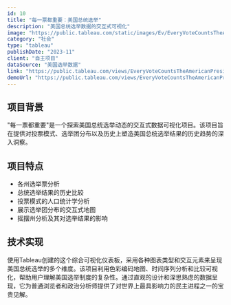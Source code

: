 ```yaml
---
id: 10
title: "每一票都重要：美国总统选举"
description: "美国总统选举数据的交互式可视化"
image: "https://public.tableau.com/static/images/Ev/EveryVoteCountsTheAmericanPresidentialElection/StateView/1_rss.png"
category: "社会"
type: "tableau"
publishDate: "2023-11"
client: "自主项目"
dataSource: "美国选举数据"
link: "https://public.tableau.com/views/EveryVoteCountsTheAmericanPresidentialElection/StateView"
demoUrl: "https://public.tableau.com/views/EveryVoteCountsTheAmericanPresidentialElection/StateView"
---
```


## 项目背景

"每一票都重要"是一个探索美国总统选举动态的交互式数据可视化项目。该项目旨在提供对投票模式、选举团分布以及历史上塑造美国总统选举结果的历史趋势的深入洞察。

## 项目特点

- 各州选举票分析
- 总统选举结果的历史比较
- 投票模式的人口统计学分析
- 展示选举团分布的交互式地图
- 摇摆州分析及其对选举结果的影响

## 技术实现

使用Tableau创建的这个综合可视化仪表板，采用各种图表类型和交互元素来呈现美国总统选举的多个维度。该项目利用色彩编码地图、时间序列分析和比较可视化，帮助用户理解美国选举制度的复杂性。通过直观的设计和深思熟虑的数据呈现，它为普通浏览者和政治分析师提供了对世界上最具影响力的民主进程之一的宝贵见解。